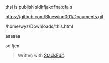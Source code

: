 thsi is publish
sldkfjakdfna;dfa
s

https://github.com/Bluewind001/Documents.git

/home/wyz/Downloads/this.html

aaaaaa

sdlfjen 
<br/>
> Written with [StackEdit](https://stackedit.io/).
